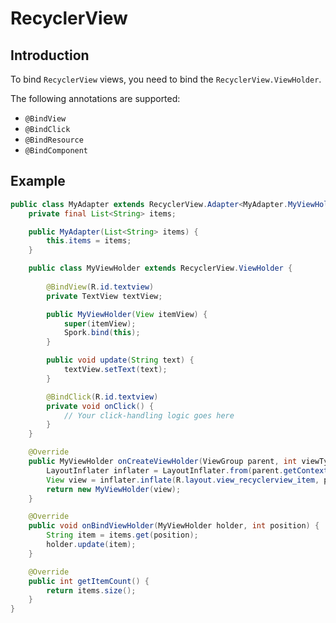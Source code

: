 # RecyclerView

## Introduction

To bind `RecyclerView` views, you need to bind the `RecyclerView.ViewHolder`.

The following annotations are supported:

 - `@BindView`
 - `@BindClick`
 - `@BindResource`
 - `@BindComponent`

## Example

```java
public class MyAdapter extends RecyclerView.Adapter<MyAdapter.MyViewHolder> {
    private final List<String> items;

    public MyAdapter(List<String> items) {
        this.items = items;
    }

    public class MyViewHolder extends RecyclerView.ViewHolder {
        
        @BindView(R.id.textview)
        private TextView textView;

        public MyViewHolder(View itemView) {
            super(itemView);
            Spork.bind(this);
        }

        public void update(String text) {
            textView.setText(text);
        }

        @BindClick(R.id.textview)
        private void onClick() {
            // Your click-handling logic goes here
        }
    }

    @Override
    public MyViewHolder onCreateViewHolder(ViewGroup parent, int viewType) {
        LayoutInflater inflater = LayoutInflater.from(parent.getContext());
        View view = inflater.inflate(R.layout.view_recyclerview_item, parent, false);
        return new MyViewHolder(view);
    }

    @Override
    public void onBindViewHolder(MyViewHolder holder, int position) {
        String item = items.get(position);
        holder.update(item);
    }

    @Override
    public int getItemCount() {
        return items.size();
    }
}
```